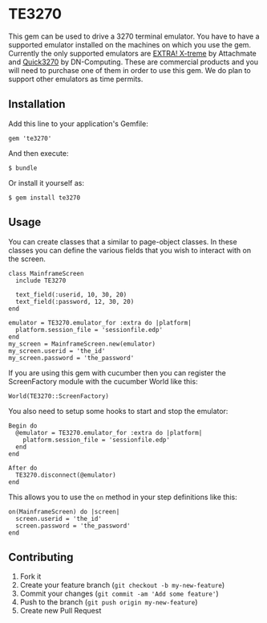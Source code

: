 # TE3270

This gem can be used to drive a 3270 terminal emulator.  You have to have a supported emulator installed on the
machines on which you use the gem.  Currently the only supported emulators are
[EXTRA! X-treme](http://www.attachmate.com/Products/Terminal+Emulation/Extra/xtreme/extra-x-treme.htm) by
Attachmate and [Quick3270](http://www.dn-computing.com/Quick3270.htm) by DN-Computing.  These are commercial
products and you will need to purchase one of them in order to use this gem.  We do plan to support other
emulators as time permits.

## Installation

Add this line to your application's Gemfile:

    gem 'te3270'

And then execute:

    $ bundle

Or install it yourself as:

    $ gem install te3270

## Usage

You can create classes that a similar to page-object classes.  In these classes you can define
the various fields that you wish to interact with on the screen.

    class MainframeScreen
      include TE3270

      text_field(:userid, 10, 30, 20)
      text_field(:password, 12, 30, 20)
    end

    emulator = TE3270.emulator_for :extra do |platform|
      platform.session_file = 'sessionfile.edp'
    end
    my_screen = MainframeScreen.new(emulator)
    my_screen.userid = 'the_id'
    my_screen.password = 'the_password'

If you are using this gem with cucumber then you can register the ScreenFactory module with the
cucumber World like this:

    World(TE3270::ScreenFactory)

You also need to setup some hooks to start and stop the emulator:

    Begin do
      @emulator = TE3270.emulator_for :extra do |platform|
        platform.session_file = 'sessionfile.edp'
      end
    end

    After do
      TE3270.disconnect(@emulator)
    end

This allows you to use the `on` method in your step definitions like this:

    on(MainframeScreen) do |screen|
      screen.userid = 'the_id'
      screen.password = 'the_password'
    end

## Contributing

1. Fork it
2. Create your feature branch (`git checkout -b my-new-feature`)
3. Commit your changes (`git commit -am 'Add some feature'`)
4. Push to the branch (`git push origin my-new-feature`)
5. Create new Pull Request
